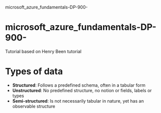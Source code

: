 microsoft_azure_fundamentals-DP-900-

# microsoft_azure_fundamentals-DP-900-
Tutorial based on Henry Been tutorial

# Types of data
* **Structured**: Follows a predefined schema, often in a tabular form
* **Unstructured**: No predefined structure, no notion or fields, labels or types
* **Semi-structured**: Is not necessarily tabular in nature, yet has an observable structure 
